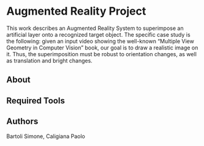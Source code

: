 # Augmented Reality Project
This work describes an Augmented Reality System to superimpose an artificial layer onto a recognized target object. The specific case study is the following: given an input video showing the well-known “Multiple View Geometry in Computer Vision” book, our goal is to draw a realistic image on it. Thus, the superimposition must be robust to orientation changes, as well as translation and bright changes. 
## About

## Required Tools

## Authors
Bartoli Simone,
Caligiana Paolo
